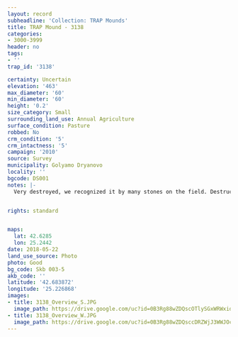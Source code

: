 ```yaml
---
layout: record
subheadline: 'Collection: TRAP Mounds'
title: TRAP Mound - 3138
categories:
- 3000-3999
header: no
tags:
- ''
trap_id: '3138'

certainty: Uncertain
elevation: '463'
max_diameter: '60'
min_diameter: '60'
height: '0.2'
size_category: Small
surrounding_land_use: Annual Agriculture
surface_condition: Pasture
robbed: No
crm_condition: '5'
crm_intactness: '5'
campaign: '2010'
source: Survey
municipality: Golyamo Dryanovo
locality: ''
bgcode: DS001
notes: |-
  Very destroyed, we recognized it by many stones on the field. Destructed by agricultural work.


rights: standard


maps:
  lat: 42.6285
  lon: 25.2442
date: 2018-05-22
land_use_source: Photo
photo: Good
bg_code: Skb 003-5
akb_code: ''
latitude: '42.683872'
longitude: '25.226868'
images:
- title: 3138_Overview_S.JPG
  image_path: https://drive.google.com/uc?id=0B3Rg88wZDQscOTlySGxWRWxidFk
- title: 3138_Overview_W.JPG
  image_path: https://drive.google.com/uc?id=0B3Rg88wZDQsccDRZWjJ3WWJOcjg
---
```

